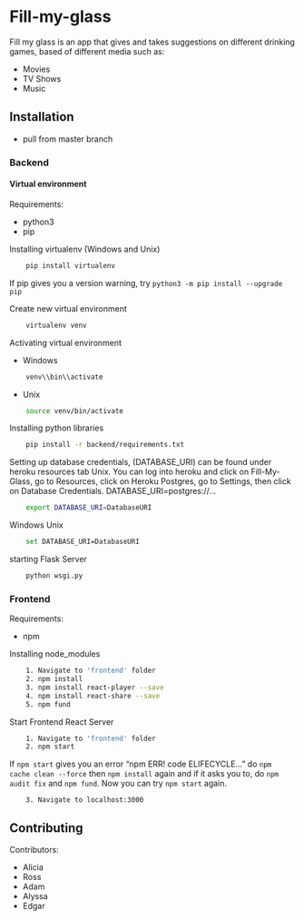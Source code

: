 # Fill-my-glass

Fill my glass is an app that gives and takes suggestions on different drinking games, based of different media
such as:

- Movies
- TV Shows
- Music

## Installation

- pull from master branch

### Backend

#### Virtual environment

Requirements:

- python3
- pip

Installing virtualenv (Windows and Unix)

```bash
    pip install virtualenv
```
If pip gives you a version warning, try `python3 -m pip install --upgrade pip`

Create new virtual environment

```bash
    virtualenv venv
```

Activating virtual environment

- Windows

```bash
    venv\\bin\\activate
```

- Unix

```bash
    source venv/bin/activate
```

Installing python libraries

```bash
    pip install -r backend/requirements.txt
```
Setting up database credentials, (DATABASE_URI) can be found under heroku resources tab
Unix. You can log into heroku and click on Fill-My-Glass, go to Resources, click on Heroku Postgres, go to Settings, 
then click on Database Credentials. DATABASE_URI=postgres://...
```bash
    export DATABASE_URI=DatabaseURI
```
Windows
Unix
```bash
    set DATABASE_URI=DatabaseURI
```
starting Flask Server
```bash
    python wsgi.py
```
### Frontend

Requirements:

- npm

Installing node_modules

```bash
    1. Navigate to 'frontend' folder
    2. npm install
    3. npm install react-player --save
    4. npm install react-share --save
    5. npm fund
```

Start Frontend React Server

```bash
    1. Navigate to 'frontend' folder
    2. npm start
```

If `npm start` gives you an error “npm ERR! code ELIFECYCLE...” do `npm cache clean --force` then `npm install` again and if it asks you to, do `npm audit fix` and `npm fund`. Now you can try `npm start` again.

```
    3. Navigate to localhost:3000
```

## Contributing

Contributors:

- Alicia
- Ross
- Adam
- Alyssa
- Edgar
